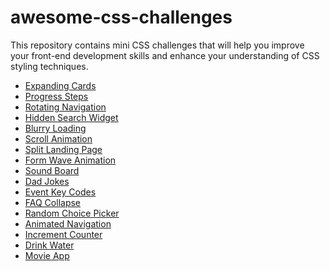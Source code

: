 # awesome-css-challenges
This repository contains mini CSS challenges that will help you improve your front-end development skills and enhance your understanding of CSS styling techniques.

<ul>
  <li>
    <a href="https://abhaychiradi.github.io/awesome-css-challenges/Expanding%20cards/index.html" target="_blank">Expanding Cards</a>
  </li>
  <li>
    <a href="https://abhaychiradi.github.io/awesome-css-challenges/Progress%20Steps/index.html" target="_blank">Progress Steps</a>
  </li>
   <li>
    <a href="https://abhaychiradi.github.io/awesome-css-challenges/Rotating%20Navigation/index.html" target="_blank">Rotating Navigation</a>
  </li>
   <li>
    <a href="https://abhaychiradi.github.io/awesome-css-challenges/Hidden%20Search%20Widget/index.html" target="_blank">Hidden Search Widget</a>
  </li>
  <li>
    <a href="https://abhaychiradi.github.io/awesome-css-challenges/Blurry%20Loading/index.html" target="_blank">Blurry Loading</a>
  </li>
   <li>
    <a href="https://abhaychiradi.github.io/awesome-css-challenges/Scroll%20Animation/index.html" target="_blank">Scroll Animation</a>
  </li>
   <li>
    <a href="https://abhaychiradi.github.io/awesome-css-challenges/Split%20Landing%20Page/index.html" target="_blank">Split Landing Page</a>
  </li>
   <li>
    <a href="https://abhaychiradi.github.io/awesome-css-challenges/Form%20Wave%20Animation/index.html" target="_blank">Form Wave Animation</a>
  </li>
   <li>
    <a href="https://abhaychiradi.github.io/awesome-css-challenges/Sound%20Board/index.html" target="_blank">Sound Board</a>
  </li>
  <li>
    <a href="https://abhaychiradi.github.io/awesome-css-challenges/Dad%20Jokes/index.html" target="_blank">Dad Jokes</a>
  </li>
  <li>
    <a href="https://abhaychiradi.github.io/awesome-css-challenges/Event%20Key%20Codes/index.html" target="_blank">Event Key Codes</a>
  </li>
  <li>
    <a href="https://abhaychiradi.github.io/awesome-css-challenges/FAQ%20Collapse/index.html" target="_blank">FAQ Collapse</a>
  </li>
   <li>
    <a href="https://abhaychiradi.github.io/awesome-css-challenges/Randon%20Choice%20Picker/index.html" target="_blank">Random Choice Picker</a>
  </li>
  <li>
    <a href="https://abhaychiradi.github.io/awesome-css-challenges/Animated%20Navigation/index.html" target="_blank">Animated Navigation</a>
  </li>
   <li>
    <a href="https://abhaychiradi.github.io/awesome-css-challenges/Increment%20Counter/index.html" target="_blank">Increment Counter</a>
  </li>
  <li>
    <a href="https://abhaychiradi.github.io/awesome-css-challenges/Drink%20Water/index.html" target="_blank">Drink Water</a>
  </li>
  <li>
    <a href="https://abhaychiradi.github.io/awesome-css-challenges/Movie%20App/index.html" target="_blank">Movie App</a>
  </li>
</ul>
